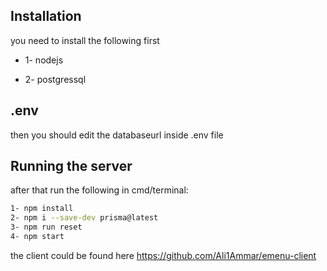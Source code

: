 




## Installation
you need to install the following first

- 1- nodejs

- 2- postgressql


## .env
then you should edit the databaseurl inside .env file


## Running the server
after that run the following in cmd/terminal:

```bash
1- npm install
2- npm i --save-dev prisma@latest 
3- npm run reset
4- npm start
```

the client could be found here https://github.com/Ali1Ammar/emenu-client
